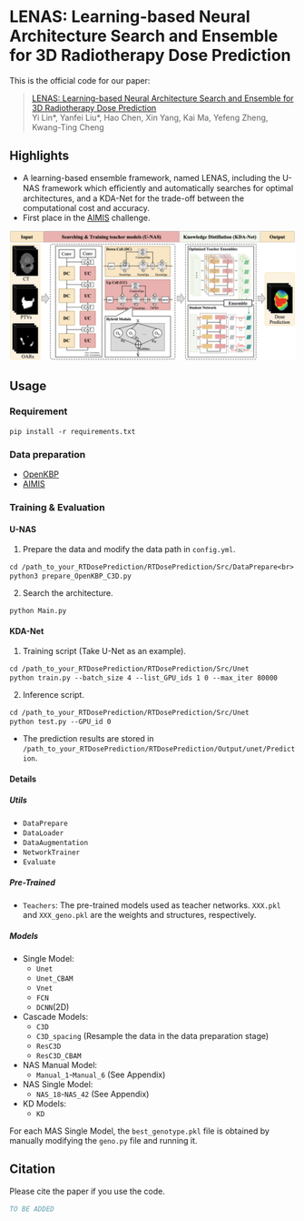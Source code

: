 # LENAS: Learning-based Neural Architecture Search and Ensemble for 3D Radiotherapy Dose Prediction
This is the official code for our paper:

> [LENAS: Learning-based Neural Architecture Search and Ensemble for 3D Radiotherapy Dose Prediction](https://arxiv.org/abs/2106.06733) <br>
> Yi Lin*, Yanfei Liu*, Hao Chen, Xin Yang, Kai Ma, Yefeng Zheng, Kwang-Ting Cheng<br>

## Highlights
<!-- <p align="justify"> -->
- A learning-based ensemble framework, named LENAS, including the U-NAS framework which eﬃciently and automatically searches for optimal architectures, and a KDA-Net for the trade-off between the computational cost and accuracy.
- First place in the [AIMIS](https://contest.taop.qq.com) challenge.

<p align="center">
<img src="figure/framework.png" width="650">
</p>
<!-- <p align="center"> -->
<!-- <img src="figure/dvh.png" width="200"> -->
<!-- </p> -->

## Usage
### Requirement
```
pip install -r requirements.txt
```

### Data preparation
* [OpenKBP](https://www.aapm.org/GrandChallenge/OpenKBP)
* [AIMIS](https://contest.taop.qq.com/channelDetail?id=108)

### Training & Evaluation
#### U-NAS
1. Prepare the data and modify the data path in `config.yml`.
```
cd /path_to_your_RTDosePrediction/RTDosePrediction/Src/DataPrepare<br>
python3 prepare_OpenKBP_C3D.py
```
2. Search the architecture.
```
python Main.py
```

#### KDA-Net
1. Training script (Take U-Net as an example).
```
cd /path_to_your_RTDosePrediction/RTDosePrediction/Src/Unet
python train.py --batch_size 4 --list_GPU_ids 1 0 --max_iter 80000
```
2. Inference script.
```
cd /path_to_your_RTDosePrediction/RTDosePrediction/Src/Unet
python test.py --GPU_id 0
```
- The prediction results are stored in `/path_to_your_RTDosePrediction/RTDosePrediction/Output/unet/Prediction`.

#### Details
##### Utils
- `DataPrepare`
- `DataLoader`
- `DataAugmentation`
- `NetworkTrainer`
- `Evaluate`

##### Pre-Trained
- `Teachers`: The pre-trained models used as teacher networks. `XXX.pkl` and `XXX_geno.pkl` are the weights and structures, respectively.

##### Models
- Single Model:
    - `Unet`
    - `Unet_CBAM`
    - `Vnet`
    - `FCN`
    - `DCNN`(2D)
- Cascade Models:
    - `C3D`
    - `C3D_spacing` (Resample the data in the data preparation stage)
    - `ResC3D`
    - `ResC3D_CBAM`
- NAS Manual Model:
    - `Manual_1`-`Manual_6` (See Appendix)
- NAS Single Model:
    - `NAS_18`-`NAS_42` (See Appendix)
- KD Models: 
    - `KD`
    
For each MAS Single Model, the `best_genotype.pkl` file is obtained by manually modifying the `geno.py` file and running it.

## Citation
Please cite the paper if you use the code.
```bibtex
TO BE ADDED
```
